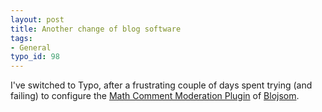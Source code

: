 ```yaml
---
layout: post
title: Another change of blog software
tags:
- General
typo_id: 98
---
```

I've switched to Typo, after a frustrating couple of days spent trying (and failing) to configure the [Math Comment Moderation Plugin](http://wiki.blojsom.com/wiki/display/blojsom/Math+Comment+Moderation+Plugin) of [Blojsom](http://wiki.blojsom.com/wiki/display/blojsom/About+blojsom).
